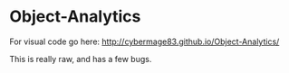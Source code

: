 Object-Analytics
================

For visual code go here: http://cybermage83.github.io/Object-Analytics/

This is really raw, and has a few bugs.
